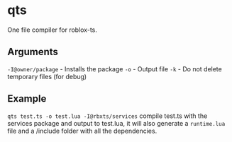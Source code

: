 # qts
One file compiler for roblox-ts.

## Arguments
`-I@owner/package` - Installs the package
`-o` - Output file
`-k` - Do not delete temporary files (for debug)
## Example
`qts test.ts -o test.lua -I@rbxts/services`
compile test.ts with the services package and output to test.lua, it will also generate a `runtime.lua` file and a /include folder with all the dependencies.
